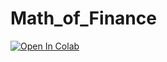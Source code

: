 # Math_of_Finance
[![Open In Colab](https://colab.research.google.com/assets/colab-badge.svg)](https://colab.research.google.com/github/Stephen-Robbins/Math_of_Finance/blob/main/Discussion_Week_5_Wednesday.ipynb)
